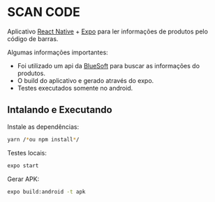 # SCAN CODE

Aplicativo [React Native](https://reactnative.dev/) + [Expo](https://expo.io/) para ler informações de produtos pelo código de barras.

Algumas informações importantes:

- Foi utilizado um api da [BlueSoft](https://cosmos.bluesoft.com.br/) para buscar as informações do produtos.
- O build do aplicativo e gerado através do expo.
- Testes executados somente no android.

## Intalando e Executando

Instale as dependências:

```sh
yarn /*ou npm install*/
```

Testes locais:

```sh
expo start
```

Gerar APK:

```sh
expo build:android -t apk
```